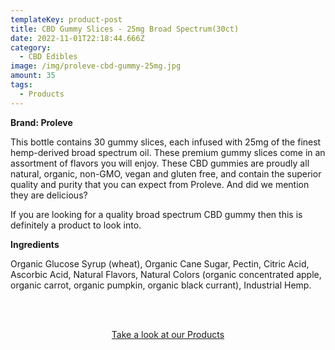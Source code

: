 ```yaml
---
templateKey: product-post
title: CBD Gummy Slices - 25mg Broad Spectrum(30ct)
date: 2022-11-01T22:18:44.666Z
category:
  - CBD Edibles
image: /img/proleve-cbd-gummy-25mg.jpg
amount: 35
tags:
  - Products
---
```

**Brand: Proleve**

This bottle contains 30 gummy slices, each infused with 25mg of the finest hemp-derived broad spectrum oil. These premium gummy slices come in an assortment of flavors you will enjoy. These CBD gummies are proudly all natural, organic, non-GMO, vegan and gluten free, and contain the superior quality and purity that you can expect from Proleve.  And did we mention they are delicious?

If you are looking for a quality broad spectrum CBD gummy then this is definitely a product to look into.

**Ingredients**

Organic Glucose Syrup (wheat), Organic Cane Sugar, Pectin, Citric Acid, Ascorbic Acid, Natural Flavors, Natural Colors (organic concentrated apple, organic carrot, organic pumpkin, organic black currant), Industrial Hemp.

<br><br>

<Center><a class="link-view-more-products" target="_blank" href="https://capitalamericanshaman.com/products">Take a look at our Products</a></Center>